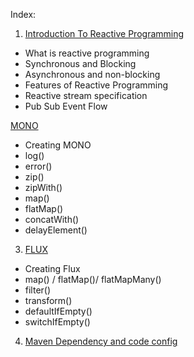 Index:

1) [Introduction To Reactive Programming](./src/main/learning/1_intro/1_introduction.md)
- What is reactive programming
- Synchronous and Blocking
- Asynchronous and non-blocking
- Features of Reactive Programming
- Reactive stream specification
- Pub Sub Event Flow


[MONO](./src/main/learning/2_mono_flux/1_mono.md)
- Creating MONO
- log()
- error()
- zip()
- zipWith()
- map()
- flatMap()
- concatWith()
- delayElement()

3) [FLUX](./src/main/learning/2_mono_flux/2_flux.md)
- Creating Flux
- map() / flatMap()/ flatMapMany()
- filter()
- transform()
- defaultIfEmpty()
- switchIfEmpty()

4) [Maven Dependency and code config](./src/main/learning/3_dependency_maven/3_maven_dependency.md)

        
     
